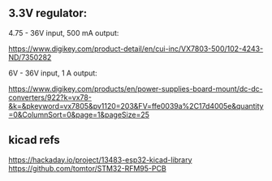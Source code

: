 ## 3.3V regulator:

4.75 - 36V input, 500 mA output: 

https://www.digikey.com/product-detail/en/cui-inc/VX7803-500/102-4243-ND/7350282

6V - 36V input, 1 A output:

https://www.digikey.com/products/en/power-supplies-board-mount/dc-dc-converters/922?k=vx78-&k=&pkeyword=vx7805&pv1120=203&FV=ffe0039a%2C17d4005e&quantity=0&ColumnSort=0&page=1&pageSize=25

## kicad refs
https://hackaday.io/project/13483-esp32-kicad-library
https://github.com/tomtor/STM32-RFM95-PCB

## 
